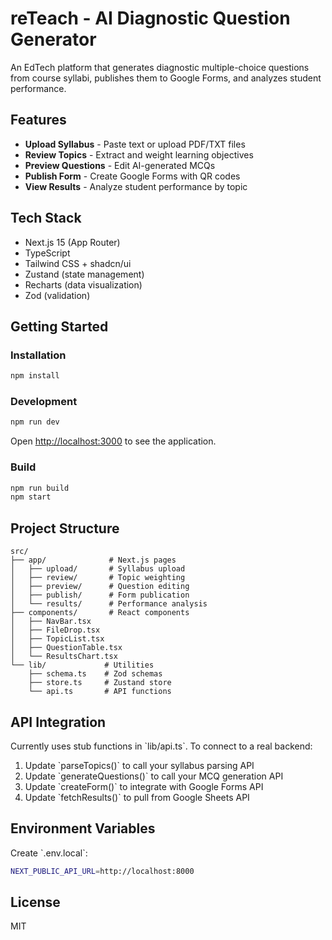 # reTeach - AI Diagnostic Question Generator

An EdTech platform that generates diagnostic multiple-choice questions from course syllabi, publishes them to Google Forms, and analyzes student performance.

## Features

- **Upload Syllabus** - Paste text or upload PDF/TXT files
- **Review Topics** - Extract and weight learning objectives
- **Preview Questions** - Edit AI-generated MCQs
- **Publish Form** - Create Google Forms with QR codes
- **View Results** - Analyze student performance by topic

## Tech Stack

- Next.js 15 (App Router)
- TypeScript
- Tailwind CSS + shadcn/ui
- Zustand (state management)
- Recharts (data visualization)
- Zod (validation)

## Getting Started

### Installation

```bash
npm install
```

### Development

```bash
npm run dev
```

Open [http://localhost:3000](http://localhost:3000) to see the application.

### Build

```bash
npm run build
npm start
```

## Project Structure

```
src/
├── app/              # Next.js pages
│   ├── upload/       # Syllabus upload
│   ├── review/       # Topic weighting
│   ├── preview/      # Question editing
│   ├── publish/      # Form publication
│   └── results/      # Performance analysis
├── components/       # React components
│   ├── NavBar.tsx
│   ├── FileDrop.tsx
│   ├── TopicList.tsx
│   ├── QuestionTable.tsx
│   └── ResultsChart.tsx
└── lib/             # Utilities
    ├── schema.ts    # Zod schemas
    ├── store.ts     # Zustand store
    └── api.ts       # API functions
```

## API Integration

Currently uses stub functions in \`lib/api.ts\`. To connect to a real backend:

1. Update \`parseTopics()\` to call your syllabus parsing API
2. Update \`generateQuestions()\` to call your MCQ generation API
3. Update \`createForm()\` to integrate with Google Forms API
4. Update \`fetchResults()\` to pull from Google Sheets API

## Environment Variables

Create \`.env.local\`:

```bash
NEXT_PUBLIC_API_URL=http://localhost:8000
```

## License

MIT
